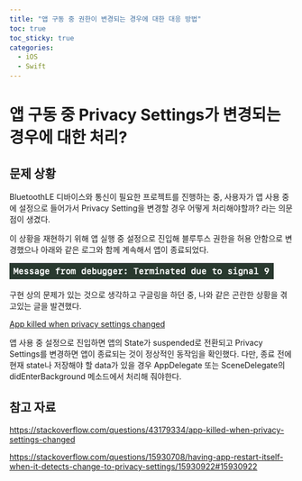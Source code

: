 ```yaml
---
title: "앱 구동 중 권한이 변경되는 경우에 대한 대응 방법"
toc: true
toc_sticky: true
categories:
  - iOS
  - Swift
---
```

# 앱 구동 중 Privacy Settings가 변경되는 경우에 대한 처리?

## 문제 상황

BluetoothLE 디바이스와 통신이 필요한 프로젝트를 진행하는 중, 사용자가 앱 사용 중에 설정으로 들어가서 Privacy Setting을 변경할 경우 어떻게 처리해야할까? 라는 의문점이 생겼다.

이 상황을 재현하기 위해 앱 실행 중 설정으로 진입해 블루투스 권한을 허용 안함으로 변경했으나 아래와 같은 로그와 함께 계속해서 앱이 종료되었다.

![img](/assets/images/TerminatedWithSignal9.png)

구현 상의 문제가 있는 것으로 생각하고 구글링을 하던 중, 나와 같은 곤란한 상황을 겪고있는 글을 발견했다.

[App killed when privacy settings changed](https://stackoverflow.com/questions/43179334/app-killed-when-privacy-settings-changed)

앱 사용 중 설정으로 진입하면 앱의 State가 suspended로 전환되고 Privacy Settings를 변경하면 앱이 종료되는 것이 정상적인 동작임을 확인했다. 다만, 종료 전에 현재 state나 저장해야 할 data가 있을 경우 AppDelegate 또는 SceneDelegate의 didEnterBackground 메소드에서 처리해 줘야한다.



## 참고 자료

https://stackoverflow.com/questions/43179334/app-killed-when-privacy-settings-changed

https://stackoverflow.com/questions/15930708/having-app-restart-itself-when-it-detects-change-to-privacy-settings/15930922#15930922

